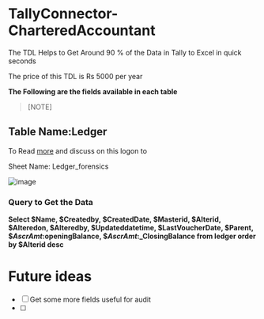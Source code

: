 # TallyConnector-CharteredAccountant
The TDL Helps to Get Around 90 % of the Data in Tally to Excel in quick seconds

The price of this TDL is Rs 5000 per year

**The Following are the fields available in each table**

> [NOTE]

## Table Name:Ledger

To Read [more](https://techca.app/viewtopic.php?t=28)  and discuss on this logon to 

Sheet Name: Ledger_forensics



![image](https://github.com/ramajayam-CA/TallyConnector-CharteredAccountant/assets/12751693/06b1b578-2239-4d1e-902a-dc73201ead79)



### Query to Get the Data 


**Select $Name, $Createdby, $CreatedDate, $Masterid, $Alterid, $Alteredon, $Alteredby, $Updateddatetime, $LastVoucherDate, $Parent, $$AscrAmt:$openingBalance, $$AscrAmt:$_ClosingBalance from ledger order by $Alterid desc**


# Future ideas

- [ ] Get some more fields useful for audit
- [ ] 



